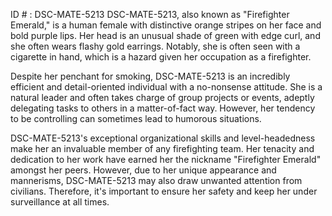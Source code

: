 ID # : DSC-MATE-5213
DSC-MATE-5213, also known as "Firefighter Emerald," is a human female with distinctive orange stripes on her face and bold purple lips. Her head is an unusual shade of green with edge curl, and she often wears flashy gold earrings. Notably, she is often seen with a cigarette in hand, which is a hazard given her occupation as a firefighter. 

Despite her penchant for smoking, DSC-MATE-5213 is an incredibly efficient and detail-oriented individual with a no-nonsense attitude. She is a natural leader and often takes charge of group projects or events, adeptly delegating tasks to others in a matter-of-fact way. However, her tendency to be controlling can sometimes lead to humorous situations. 

DSC-MATE-5213's exceptional organizational skills and level-headedness make her an invaluable member of any firefighting team. Her tenacity and dedication to her work have earned her the nickname "Firefighter Emerald" amongst her peers. However, due to her unique appearance and mannerisms, DSC-MATE-5213 may also draw unwanted attention from civilians. Therefore, it's important to ensure her safety and keep her under surveillance at all times.